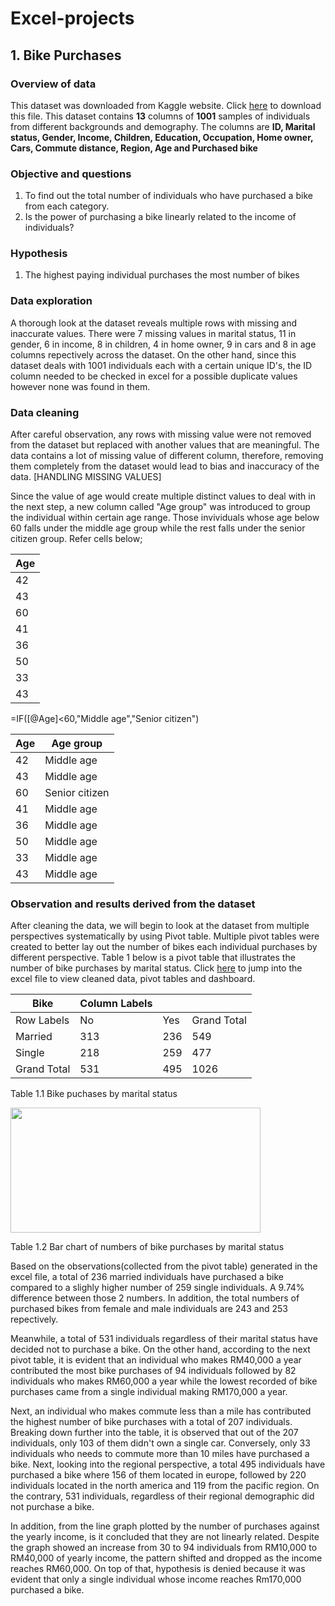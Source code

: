 # Excel-projects

## 1. Bike Purchases

### Overview of data
This dataset was downloaded from Kaggle website. Click [here](https://www.kaggle.com/datasets/heeraldedhia/bike-buyers) to download this file. This dataset contains **13** columns of **1001** samples of individuals from different backgrounds and demography. The columns are **ID, Marital status, Gender, Income, Children, Education, Occupation, Home owner, Cars, Commute distance, Region, Age and Purchased bike**

### Objective and questions
1. To find out the total number of individuals who have purchased a bike from each category.
2. Is the power of purchasing a bike linearly related to the income of individuals?

### Hypothesis
1. The highest paying individual purchases the most number of bikes

### Data exploration 
A thorough look at the dataset reveals multiple rows with missing and inaccurate values. There were 7 missing values in marital status, 11 in gender, 6 in income, 8 in children, 4 in home owner, 9 in cars and 8 in age columns repectively across the dataset. On the other hand, since this dataset deals with 1001 individuals each with a certain unique ID's, the ID column needed to be checked in excel for a possible duplicate values however none was found in them. 

### Data cleaning
 After careful observation, any rows with missing value were not removed from the dataset but replaced with another values that are meaningful. The data contains a lot of missing value of different column, therefore, removing them completely from the dataset would lead to bias and inaccuracy of the data. [HANDLING MISSING VALUES]

Since the value of age would create multiple distinct values to deal with in the next step, a new column called "Age group" was introduced to group the individual within certain age range. Those invividuals whose age below 60 falls under the middle age group while the rest falls under the senior citizen group. Refer cells below;

| Age |
| --- |
| 42  |
| 43  |
| 60  |
| 41  |
| 36  |
| 50  |
| 33  |
| 43  |

=IF([@Age]<60,"Middle age","Senior citizen")

| Age | Age group      |
| --- | -------------- |
| 42  | Middle age     |
| 43  | Middle age     |
| 60  | Senior citizen |
| 41  | Middle age     |
| 36  | Middle age     |
| 50  | Middle age     |
| 33  | Middle age     |
| 43  | Middle age     |

### Observation and results derived from the dataset

After cleaning the data, we will begin to look at the dataset from multiple perspectives systematically by using Pivot table. Multiple pivot tables were created to better lay out the number of bikes each individual purchases by different perspective. Table 1 below is a pivot table that illustrates the number of bike purchases by marital status. Click [here](https://github.com/aminbasiran/excel-projects/blob/main/Bike%20purchases.xlsx) to jump into the excel file to view cleaned data, pivot tables and dashboard.

| Bike        | Column Labels |     |             |  
| ----------- | ------------- | --- | ----------- |
| Row Labels  | No            | Yes | Grand Total |
| Married     | 313           | 236 | 549         |
| Single      | 218           | 259 | 477         |
| Grand Total | 531           | 495 | 1026        |

Table 1.1 Bike puchases by marital status

<img src="https://user-images.githubusercontent.com/111835474/209469759-5576f3a8-bc4f-40c1-a154-54b04c15b785.png" width="400" height="200" />

Table 1.2 Bar chart of numbers of bike purchases by marital status

Based on the observations(collected from the pivot table) generated in the excel file, a total of 236 married individuals have purchased a bike compared to a slighly higher number of 259 single individuals. A 9.74% difference between those 2 numbers. In addition, the total numbers of purchased bikes from female and male individuals are 243 and 253 repectively.

Meanwhile, a total of 531 individuals regardless of their marital status have decided not to purchase a bike. On the other hand, according to the next pivot table, it is evident that an individual who makes RM40,000 a year contributed the most bike purchases of 94 individuals followed by 82 individuals who makes RM60,000 a year while the lowest recorded of bike purchases came from a single individual making RM170,000 a year. 

Next, an individual who makes commute less than a mile has contributed the highest number of bike purchases with a total of 207 individuals. Breaking down further into the table, it is observed that out of the 207 individuals, only 103 of them didn't own a single car. Conversely, only 33 individuals who needs to commute more than 10 miles have purchased a bike. Next, looking into the regional perspective, a total 495 individuals have purchased a bike where 156 of them located in europe, followed by 220 individuals located in the north america and 119 from the pacific region. On the contrary, 531 individuals, regardless of their regional demographic did not purchase a bike.

In addition, from the line graph plotted by the number of purchases against the yearly income, is it concluded that they are not linearly related. Despite the graph showed an increase from 30 to 94 individuals from RM10,000 to RM40,000 of yearly income, the pattern shifted and dropped as the income reaches RM60,000. On top of that, hypothesis is denied because it was evident that only a single individual whose income reaches Rm170,000 purchased a bike.



